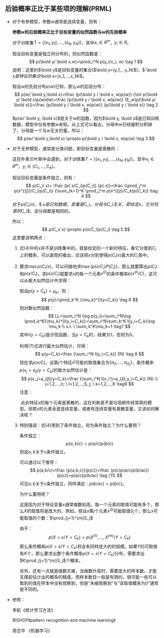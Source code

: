 ## 后验概率正比于某些项的理解(PRML)

* 对于有参模型，参数$w$通常是连续变量，则有：

  **参数$w$的后验概率正比于目标变量的似然函数与$w​$的先验概率**

  对于训练集$T=\left\{(x_1,y_1),...,(x_N,y_N) \right\}$，其中$x_i \in R^m$，$y_i \in R​$。

  假设目标变量是独立同分布的，则似然函数是：
  $$
  p(\bold y/ \bold x,w)=\prod_i^N p(y_i/x_i, w) \tag 1
  $$
  说明：这里的$\bold y$是目标变量的集合($\bold y=(y_1,...y_N)$)，$ \bold x$是特征的集合$\bold x=(x_1,...,x_N)$。

  假设$w$的先验分布$p(w)$已知，那么$w$的后验分布：
  $$
  p(w/ \bold y,\bold x)=\frac {p(\bold y / \bold x, w)p(w)} {\int p(\bold y/ \bold x)p(w)dw}=\frac {p(\bold y / \bold x, w)p(w)} {E_w(p(\bold y/ \bold x))}=\frac {p(\bold y / \bold x, w)p(w)} {p(\bold y / \bold x)} \tag 2
  $$
  $p(w/ \bold y, \bold x)$是关于$w$的函数，因为$\bold y, \bold x$是已知训练数据，模型中仅有参数$w$未知。从上式可以看出，分母中$w$已经被积分积掉了，分母是一个与$w$无关的量。所以：
  $$
  p(w/ \bold y,\bold x) \propto p(\bold y / \bold x, w)p(w) \tag 3
  $$

* 对于无参模型，通常是分类问题，即目标变量是离散的：

  这在朴素贝叶斯中会遇到，对于训练集$T=\left\{(x_1,y_1),...,(x_N,y_N) \right\}​$，其中$x_i \in R^m​$，$y_i \in (C_1,...,C_K)​$。

  假设目标变量是条件独立，则有：
  $$
  p(C_i/ x)= \frac {p( x/C_i)p(C_i)} {p( x)}=\frac {\prod_j^m p(x^{(j)}/C_i)p(C_i)} {\sum_{k=1}^K \prod_j^m p(x^{(j)}/C_k)p(C_k)} \tag 4
  $$
  对于$p(C_i/  x)$，$ x$是已知数据，变量是$C_i$，分母与$C_i$无关，即给定$x$，它对任意的$C_i$，该分母都是相同的。

  所以：
  $$
  p(C_i/ x) \propto p(x/C_i)p(C_i) \tag 5
  $$
  这里要说明两点：

  1. 式$(4)$中的$x$并不是训练集中的，就是给定的一个新的特征，看它分类到$C_i$上的概率，可以直观的看出，应该把$x$分到使得$p(C_i/x)$最大的$C_i$类中。

  2. 要求$\max p(C_i/x)$，可以间接地求$\max \left\{p(x/C_i)P(C_i)\right\}$，那么就要算出$p(C_i)$和$p(x/C_i)$，求$p(x/C_i)$就要求$x$的每一个元素$x^{(j)}$的条件概率$p(x^{(j)}/C)$，这可以从极大似然估计中求得：

     假设$p(y=C_k)=\mu_k​$，则：
     $$
     p(y)=\prod_k^K {\mu_k}^{I(y=C_k)}  \tag 6
     $$
     则对数似然函数：
     $$
     LL=\sum_i^N \log p(y_i)=\sum_i^N\log \prod_k^K{\mu_k}^{I(y_i=C_k)}=\sum_i^N\sum_k^K I(y_i=C_k)\log \mu_k \\
     s.t. \ \sum_k^K\mu_k=1 \tag7
     $$
     其中$I(y=C_k)​$是示性函数，当$y=C_k​$时，结果为1，否则为0。

     利用$(7)$式进行最大似然估计，可得：
     $$
     p(y=C_k)=\frac {\sum_i^N I(y_i=C_k)} {N}  \tag 8
     $$
     现在求$p(x/C)​$，设第$j​$个特征$x^j​$可能的取值集合为$\left\{a_{j1},...,a_{jS_j}\right\}​$，条件概率$p(x_j=a_{jl}/y=C_k)​$的极大似然估计是：
     $$
     p(x_j=a_{jl}/y=C_k)=\frac {\sum_i^N I(x_i^j=a_{jl},y_i=C_k)} {N}  \\
     j=1,2,...,n;  \ l=1,2,...,S_j;  \ k=1,2,...,K   \tag9
     $$
     注意：

     ​	此处特征$x$的每个元素是离散的，这在判断是不是垃圾邮件经常用的模型，但若$x$的元素全是连续变量，或者有连续变量有离散变量，又该如何解决呢？

  3. 特别强调：式$(4)$用到了条件独立。何为条件独立？为什么要用？

     条件独立：
     $$
     p(a,b/c)=p(a/c)p(b/c) \tag {10}
     $$
     则说$a,b​$关于$c​$条件独立。

     可以通过以下推导：
     $$
     p(a,b/c)=\frac {p(a,b,c)}{p(c)}=\frac {p(c)p(a/c)p(b/ac)} {p(c)}=p(a/c)p(b/ac) \tag {11}
     $$
     可见$a,b$关于$c$条件独立，同样满足：$p(b/ac)=p(b/c)$。

     为什么要用呢？

     这是因为对于特征变量$x​$通常维数较高，每一个元素的取值可能有多个，那么$X​$的取值将是庞大的，例如，假设$x​$第$j​$个元素$x^{(j)}​$可能取值$S_j​$个，那么$x​$可能取值的个数：$\prod_{j=1}^{m}S_j​$

     由于：
     $$
     p(X=x/Y=C_k)=p(X^{(1)},...,X^{(m)}/Y=C_k)    \tag {12}
     $$
     那么条件概率$p(X=x/Y=C_k)$将会有同样庞大的的规模。如果$Y$的可取值有$K$个，那么要求出整个条件概率$p(X=x/Y=C_k)$分布，需要求出$K\prod_{j=1}^{m}S_j$个概率。

     另外，还有一点就是维数灾难，当维数升高时，需要庞大的样本数，才能支撑起估计出的概率的精度。而样本数目一般是有限的，很可能一些可以取到的值在样本中没有观察到，但是“未被观察到”与“该取值概率为0”通常是不同的。

* 参照：

  李航《统计学习方法》

  BISHOP《pattern recognition and machine learning》

  周志华 《机器学习》